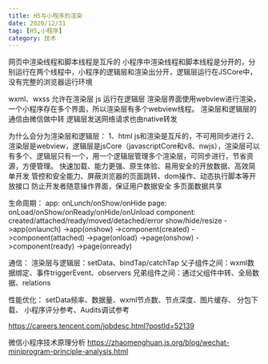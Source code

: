```yaml
---
title: H5与小程序的渲染
date: 2020/12/31
tag: [H5,小程序]
category: 技术
---
```



网页中渲染线程和脚本线程是互斥的
小程序中渲染线程和脚本线程是分开的，分别运行在两个线程中，小程序的逻辑层和渲染出分开，逻辑层运行在JSCore中，没有完整的浏览器运行环境

wxml、wxss 允许在渲染层
js 运行在逻辑层
渲染层界面使用webview进行渲染，一个小程序存在多个界面，所以渲染层有多个webview线程。
渲染层和逻辑层的通信由微信做中转
逻辑层发送网络请求也由native转发

为什么会分为渲染层和逻辑层：
1、html js和渲染是互斥的，不可用同步进行
2、渲染层是webview，逻辑层是jsCore（javascriptCore和v8、nwjs），渲染层可以有多个、逻辑层只有一个，用一个逻辑层管理多个渲染层，可同步进行，节省资源，方便管理。
快速加载、能力更强、原生体验、易用安全的开放数据、高效简单开发
管控和安全能力、屏蔽浏览器的页面跳转、dom操作、动态执行脚本等开放接口
防止开发者随意操作界面，保证用户数据安全
多页面数据共享


生命周期：
app: onLunch/onShow/onHide
page: onLoad/onShow/onReady/onHide/onUnload
component: created/attached/ready/moved/detached/error show/hide/resize
->app(onlaunch)
->app(onshow) 
->component(created)
->component(attached)
->page(onload)
->page(onshow)
->component(ready)
->page(onready)


通信：
渲染层与逻辑层：setData、bindTap/catchTap
父子组件之间：wxml数据绑定、事件triggerEvent、observers
兄弟组件之间：通过父组件中转、全局数据、relations

性能优化：
setData频率、数据量、wxml节点数、节点深度、图片缓存、
分包下载、
小程序评分参考、Audits调试参考


https://careers.tencent.com/jobdesc.html?postId=52139

微信小程序技术原理分析
https://zhaomenghuan.js.org/blog/wechat-miniprogram-principle-analysis.html

